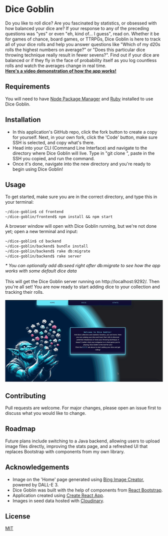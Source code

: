 # Dice Goblin

Do you like to roll dice? Are you fascinated by statistics, or obsessed with how balanced your dice are? If your response to any of the preceding questions was "yes" or even "eh, kind of... I guess", read on. Whether it be for games of chance, board games, or TTRPGs, Dice Goblin is here to track all of your dice rolls and help you answer questions like "Which of my d20s rolls the highest numbers on average?" or "Does this particular dice throwing technique really result in fewer sevens?". Find out if your dice are balanced or if they fly in the face of probability itself as you log countless rolls and watch the averages change in real time.
<br>[<b>Here's a video demonstration of how the app works!</b>](https://youtu.be/pMznK35uu4A)

## Requirements
You will need to have [Node Package Manager](https://docs.npmjs.com/downloading-and-installing-node-js-and-npm) and [Ruby](https://www.ruby-lang.org/en/documentation/installation/) installed to use Dice Goblin.<br>

## Installation
- In this application's GitHub repo, click the fork button to create a copy for yourself. Next, in your own fork, click the 'Code' button, make sure SSH is selected, and copy what's there.<br>
- Head into your CLI (Command Line Interface) and navigate to the directory where Dice Goblin will live. Type in "git clone ", paste in the SSH you copied, and run the command.<br>
- Once it's done, navigate into the new directory and you're ready to begin using Dice Goblin!

## Usage
To get started, make sure you are in the correct directory, and type this in your terminal:
```shell
~/dice-goblin$ cd frontend
~/dice-goblin/frontend$ npm install && npm start
```
A browser window will open with Dice Goblin running, but we're not done yet; open a new terminal and input:
```shell
~/dice-goblin$ cd backend
~/dice-goblin/backend$ bundle install
~/dice-goblin/backend$ rake db:migrate
~/dice-goblin/backend$ rake server
```
<i>* You can optionally add db:seed right after db:migrate to see how the app works with some default dice data</i><br><br>
This will get the Dice Goblin server running on http://localhost:9292/. Then you're all set!
You are now ready to start adding dice to your collection and tracking their rolls.<br><br>
<img src="frontend/src/assets/dice-goblin.gif" alt="dice goblin" height="auto" width="800" />


## Contributing
Pull requests are welcome. For major changes, please open an issue first to discuss what you would like to change.

## Roadmap
Future plans include switching to a Java backend, allowing users to upload image files directly, improving the stats page, and a refreshed UI that replaces Bootstrap with components from my own library.

## Acknowledgements
- Image on the 'Home' page generated using [Bing Image Creator](https://www.bing.com/images/create/), powered by DALL-E 3.
- Dice Goblin was built with the help of components from [React Bootstrap](https://react-bootstrap.github.io/).
- Application created using [Create React App](https://create-react-app.dev/).
- Images in seed data hosted with [Cloudinary](https://cloudinary.com/).


## License
[MIT](https://choosealicense.com/licenses/mit/)